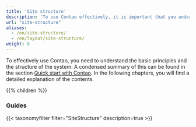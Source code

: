 ```yaml
---
title: 'Site structure'
description: 'To use Contao effectively, it is important that you understand the basic principles and the structure of the system.'
url: "site-structure"
aliases:
  - /en/site-structure/
  - /en/layout/site-structure/
weight: 8
---
```


To effectively use Contao, you need to understand the basic principles and the structure of the system. A condensed 
summary of this can be found in the section [Quick start with Contao](/en/introduction/contao-quickstart/). In the following chapters, you will find a 
detailed explanation of the contents.

{{% children %}}

### Guides

{{< taxonomyfilter filter="SiteStructure" description=true >}}
